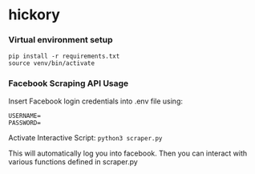 # hickory

### Virtual environment setup

```
pip install -r requirements.txt
source venv/bin/activate
```

### Facebook Scraping API Usage

Insert Facebook login credentials into .env file using:
```
USERNAME=
PASSWORD=
```

Activate Interactive Script: `python3 scraper.py`

This will automatically log you into facebook. Then you can interact with various functions defined in scraper.py
